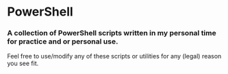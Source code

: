 # PowerShell
### A collection of PowerShell scripts written in my personal time for practice and or personal use.

Feel free to use/modify any of these scripts or utilities for any (legal) reason you see fit. 

